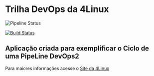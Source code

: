 # Trilha DevOps da 4Linux

<!-- Altere a Flag abaixo com sua URL do seu usuário do Github -->

![Pipeline Status](https://github.com/Jefersonbeta/DevOpsLab-HelloWorld/actions/workflows/pipeline.yml/badge.svg) 

[![Build Status](https://app.travis-ci.com/Jefersonbeta/DevOpsLab-HelloWorld.svg?branch=master)](https://app.travis-ci.com/Jefersonbeta/DevOpsLab-HelloWorld)

## Aplicação criada para exemplificar o Ciclo de uma PipeLine DevOps2


Para maiores informações acesse o [Site da 4Linux](https://www.4linux.com.br/cursos/devops)
